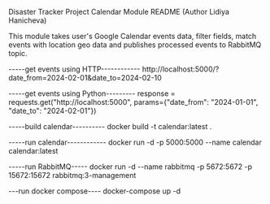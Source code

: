 Disaster Tracker Project
Calendar Module README (Author Lidiya Hanicheva)

This module takes user's Google Calendar events data,
filter fields, match events with location geo data and
publishes processed events to RabbitMQ topic.

-----get events using HTTP------------
http://localhost:5000/?date_from=2024-02-01&date_to=2024-02-10

-----get events using Python---------
response = requests.get("http://localhost:5000", params={"date_from": "2024-01-01", "date_to": "2024-02-01"})

-----build calendar----------
docker build -t calendar:latest .

-----run calendar------------
docker run -d -p 5000:5000 --name calendar calendar:latest

-----run RabbitMQ-----
docker run -d --name rabbitmq -p 5672:5672 -p 15672:15672 rabbitmq:3-management

---run docker compose----
docker-compose up -d

